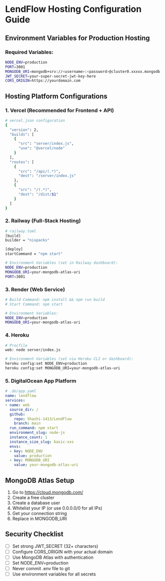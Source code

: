 # LendFlow Hosting Configuration Guide

## Environment Variables for Production Hosting

### Required Variables:
```bash
NODE_ENV=production
PORT=3001
MONGODB_URI=mongodb+srv://<username>:<password>@cluster0.xxxxx.mongodb.net/lendflow?retryWrites=true&w=majority
JWT_SECRET=your-super-secret-jwt-key-here
CORS_ORIGIN=https://yourdomain.com
```

## Hosting Platform Configurations

### 1. Vercel (Recommended for Frontend + API)
```bash
# vercel.json configuration
{
  "version": 2,
  "builds": [
    {
      "src": "server/index.js",
      "use": "@vercel/node"
    }
  ],
  "routes": [
    {
      "src": "/api/(.*)",
      "dest": "/server/index.js"
    },
    {
      "src": "/(.*)",
      "dest": "/dist/$1"
    }
  ]
}
```

### 2. Railway (Full-Stack Hosting)
```bash
# railway.toml
[build]
builder = "nixpacks"

[deploy]
startCommand = "npm start"

# Environment Variables (set in Railway dashboard):
NODE_ENV=production
MONGODB_URI=your-mongodb-atlas-uri
PORT=3001
```

### 3. Render (Web Service)
```bash
# Build Command: npm install && npm run build
# Start Command: npm start

# Environment Variables:
NODE_ENV=production
MONGODB_URI=your-mongodb-atlas-uri
```

### 4. Heroku
```bash
# Procfile
web: node server/index.js

# Environment Variables (set via Heroku CLI or dashboard):
heroku config:set NODE_ENV=production
heroku config:set MONGODB_URI=your-mongodb-atlas-uri
```

### 5. DigitalOcean App Platform
```yaml
# .do/app.yaml
name: lendflow
services:
- name: web
  source_dir: /
  github:
    repo: Shashi-1413/LendFlow
    branch: main
  run_command: npm start
  environment_slug: node-js
  instance_count: 1
  instance_size_slug: basic-xxs
  envs:
  - key: NODE_ENV
    value: production
  - key: MONGODB_URI
    value: your-mongodb-atlas-uri
```

## MongoDB Atlas Setup

1. Go to https://cloud.mongodb.com/
2. Create a free cluster
3. Create a database user
4. Whitelist your IP (or use 0.0.0.0/0 for all IPs)
5. Get your connection string
6. Replace in MONGODB_URI

## Security Checklist

- [ ] Set strong JWT_SECRET (32+ characters)
- [ ] Configure CORS_ORIGIN with your actual domain
- [ ] Use MongoDB Atlas with authentication
- [ ] Set NODE_ENV=production
- [ ] Never commit .env file to git
- [ ] Use environment variables for all secrets
